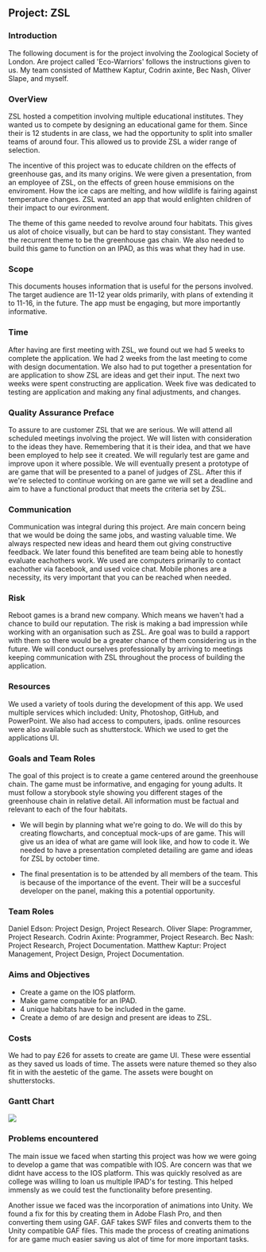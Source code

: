 ## Project: ZSL

### Introduction
The following document is for the project involving the Zoological Society of London. Are project called 'Eco-Warriors' follows the instructions given to us. My team consisted of Matthew Kaptur, Codrin axinte, Bec Nash, Oliver Slape, and myself. 

### OverView
ZSL hosted a competition involving multiple educational institutes. They wanted us to compete by designing an educational game for them. Since their is 12 students in are class, we had the opportunity to split into smaller teams of around four. This allowed us to provide ZSL a wider range of selection. 

The incentive of this project was to educate children on the effects of greenhouse gas, and its many origins. We were given a presentation, from an employee of ZSL, on the effects of green house emmisions on the enviroment. How the ice caps are melting, and how wildlife is fairing against temperature changes. ZSL wanted an app that would enlighten children of their impact to our evironment. 

The theme of this game needed to revolve around four habitats. This gives us alot of choice visually, but can be hard to stay consistant. They wanted the recurrent theme to be the greenhouse gas chain. We also needed to build this game to function on an IPAD, as this was what they had in use. 

### Scope
This documents houses information that is useful for the persons involved. The target audience are 11-12 year olds primarily, with plans of extending it to 11-16, in the future. The app must be engaging, but more importantly informative.

### Time
After having are first meeting with ZSL, we found out we had 5 weeks to complete the application. We had 2 weeks from the last meeting to come with design documentation. We also had to put together a presentation for are application to show ZSL are ideas and get their input. The next two weeks were spent constructing are application. Week five was dedicated to testing are application and making any final adjustments, and changes. 

### Quality Assurance Preface
To assure to are customer ZSL that we are serious. We will attend all scheduled meetings involving the project. We will listen with consideration to the ideas they have. Remembering that it is their idea, and that we have been employed to help see it created. We will regularly test are game and improve upon it where possible. We will eventually present a prototype of are game that will be presented to a panel of judges of ZSL. After this if we're selected to continue working on are game we will set a deadline and aim to have a functional product that meets the criteria set by ZSL.

### Communication
Communication was integral during this project. Are main concern being that we would be doing the same jobs, and wasting valuable time. We always respected new ideas and heard them out giving constructive feedback. We later found this benefited are team being able to honestly evaluate eachothers work. We used are computers primarily to contact eachother via facebook, and used voice chat. Mobile phones are a necessity, its very important that you can be reached when needed.

### Risk
Reboot games is a brand new company. Which means we haven't had a chance to build our reputation. The risk is making a bad impression while working with an organisation such as ZSL. Are goal was to build a rapport with them so there would be a greater chance of them considering us in the future. We will conduct ourselves professionally by arriving to meetings keeping communication with ZSL throughout the process of building the application.

### Resources
We used a variety of tools during the development of this app. We used multiple services which included: Unity, Photoshop, GitHub, and PowerPoint. We also had access to computers, ipads. online resources were also available such as shutterstock. Which we used to get the applications UI.

### Goals and Team Roles
The goal of this project is to create a game centered around the greenhouse chain. The game must be informative, and engaging for young adults. It must follow a storybook style showing you different stages of the greenhouse chain in relative detail. All information must be factual and relevant to each of the four habitats.

- We will begin by planning what we're going to do. We will do this by creating flowcharts, and conceptual mock-ups of are game. This will give us an idea of what are game will look like, and how to code it. We needed to have a presentation completed detailing are game and ideas for ZSL by october time. 

- The final presentation is to be attended by all members of the team. This is because of the importance of the event. Their will be a succesful developer on the panel, making this a potential opportunity.

### Team Roles
Daniel Edson: Project Design, Project Research.
Oliver Slape: Programmer, Project Research.
Codrin Axinte: Programmer, Project Research.
Bec Nash: Project Research, Project Documentation.
Matthew Kaptur: Project Management, Project Design, Project Documentation.

### Aims and Objectives
- Create a game on the IOS platform.
- Make game compatible for an IPAD.
- 4 unique habitats have to be included in the game.
- Create a demo of are design and present are ideas to ZSL.

### Costs
We had to pay £26 for assets to create are game UI. These were essential as they saved us loads of time. The assets were nature themed so they also fit in with the aestetic of the game. The assets were bought on shutterstocks.

### Gantt Chart
![](https://i.imgur.com/l2mPkwc.png)

### Problems encountered
The main issue we faced when starting this project was how we were going to develop a game that was compatible with IOS. Are concern was that we didnt have access to the IOS platform. This was quickly resolved as are college was willing to loan us multiple IPAD's for testing. This helped immensly as we could test the functionality before presenting.

Another issue we faced was the incorporation of animations into Unity. We found a fix for this by creating them in Adobe Flash Pro, and then converting them using GAF. GAF takes SWF files and converts them to the Unity compatible GAF files. This made the process of creating animations for are game much easier saving us alot of time for more important tasks. 
